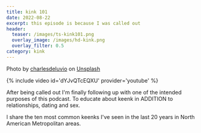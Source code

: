```yaml
---
title: kink 101
date: 2022-08-22
excerpt: this episode is because I was called out
header:
  teaser: /images/ts-kink101.png
  overlay_image: /images/hd-kink.png
  overlay_filter: 0.5
category: kink
---
```

Photo by <a href="https://unsplash.com/@charlesdeluvio?utm_source=unsplash&utm_medium=referral&utm_content=creditCopyText">charlesdeluvio</a> on <a href="https://unsplash.com/s/photos/bondage?utm_source=unsplash&utm_medium=referral&utm_content=creditCopyText">Unsplash</a>

{% include video id='dYJvQTcEQXU' provider='youtube' %}

After being called out I'm finally following up with one of the intended purposes of this podcast. To educate about keenk in ADDITION to relationships, dating and sex.

I share the ten most common keenks I've seen in the last 20 years in North American Metropolitan areas.
